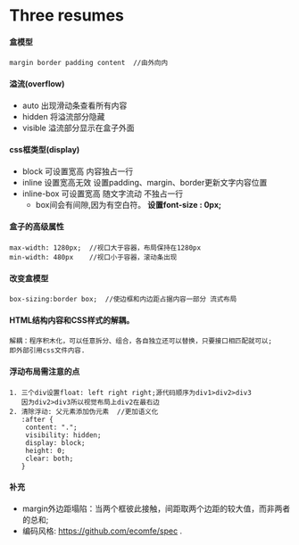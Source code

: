 # Three resumes

#### 盒模型
```
margin border padding content  //由外向内
```

#### 溢流(overflow)
* auto 出现滑动条查看所有内容
* hidden 将溢流部分隐藏
* visible 溢流部分显示在盒子外面

#### css框类型(display)
* block 可设置宽高 内容独占一行
* inline 设置宽高无效 设置padding、margin、border更新文字内容位置
* inline-box 可设置宽高 随文字流动 不独占一行
	* box间会有间隙,因为有空白符。 
	__设置font-size : 0px;__


#### 盒子的高级属性
```
max-width: 1280px;  //视口大于容器，布局保持在1280px
min-width: 480px    //视口小于容器，滚动条出现       
```
#### 改变盒模型 
```
box-sizing:border box;  //使边框和内边距占据内容一部分 流式布局
```

#### HTML结构内容和CSS样式的解耦。
```
解耦：程序积木化，可以任意拆分、组合，各自独立还可以替换，只要接口相匹配就可以;
即外部引用css文件内容.
```
#### 浮动布局需注意的点
```
1. 三个div设置float: left right right;源代码顺序为div1>div2>div3
   因为div2>div3所以视觉布局上div2在最右边
2. 清除浮动: 父元素添加伪元素  //更加语义化
   :after {
   	content: ".";
	visibility: hidden;
	display: block;
	height: 0;
	clear: both;
   }
```
#### 补充
* margin外边距塌陷：当两个框彼此接触，间距取两个边距的较大值，而非两者的总和;
* 编码风格: https://github.com/ecomfe/spec .